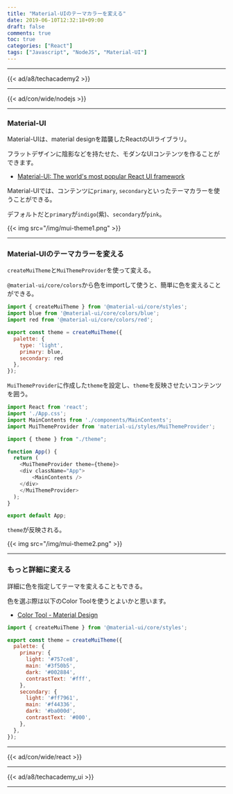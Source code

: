 ```yaml
---
title: "Material-UIのテーマカラーを変える"
date: 2019-06-10T12:32:18+09:00
draft: false
comments: true
toc: true
categories: ["React"]
tags: ["Javascript", "NodeJS", "Material-UI"]
---
```


<!--more-->

---

{{< ad/a8/techacademy2 >}}

---

{{< ad/con/wide/nodejs >}}

---

### Material-UI

Material-UIは、material designを踏襲したReactのUIライブラリ。

フラットデザインに陰影などを持たせた、モダンなUIコンテンツを作ることができます。

- [Material-UI: The world's most popular React UI framework](https://material-ui.com/)

Material-UIでは、コンテンツに`primary`, `secondary`といったテーマカラーを使うことができる。

デフォルトだと`primary`が`indigo`(紫)、`secondary`が`pink`。

{{< img src="/img/mui-theme1.png" >}}

---

### Material-UIのテーマカラーを変える

`createMuiTheme`と`MuiThemeProvider`を使って変える。

`@material-ui/core/colors`から色をimportして使うと、簡単に色を変えることができる。

```js
import { createMuiTheme } from '@material-ui/core/styles';
import blue from '@material-ui/core/colors/blue';
import red from '@material-ui/core/colors/red';

export const theme = createMuiTheme({
  palette: {
    type: 'light',
    primary: blue,
    secondary: red
  },
});
```

`MuiThemeProvider`に作成した`theme`を設定し、`theme`を反映させたいコンテンツを囲う。

```js
import React from 'react';
import './App.css';
import MainContents from './components/MainContents';
import MuiThemeProvider from 'material-ui/styles/MuiThemeProvider';

import { theme } from "./theme";

function App() {
  return (
    <MuiThemeProvider theme={theme}>
    <div className="App">
        <MainContents />
    </div>
    </MuiThemeProvider>
  );
}

export default App;
```

`theme`が反映される。

{{< img src="/img/mui-theme2.png" >}}

---

### もっと詳細に変える

詳細に色を指定してテーマを変えることもできる。

色を選ぶ際は以下のColor Toolを使うとよいかと思います。

- [Color Tool - Material Design](https://material.io/tools/color/)

```js
import { createMuiTheme } from '@material-ui/core/styles';

export const theme = createMuiTheme({
  palette: {
    primary: {
      light: '#757ce8',
      main: '#3f50b5',
      dark: '#002884',
      contrastText: '#fff',
    },
    secondary: {
      light: '#ff7961',
      main: '#f44336',
      dark: '#ba000d',
      contrastText: '#000',
    },
  },
});
```

---

{{< ad/con/wide/react >}}

---

{{< ad/a8/techacademy_ui >}}

---
